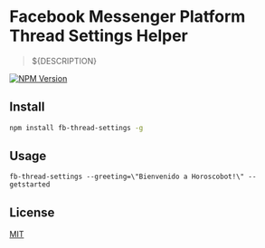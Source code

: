 # Facebook Messenger Platform Thread Settings Helper

> ${DESCRIPTION}

[![NPM Version][npm-image]][npm-url]

## Install

```bash
npm install fb-thread-settings -g
```

## Usage

```
fb-thread-settings --greeting=\"Bienvenido a Horoscobot!\" --getstarted
```

## License

[MIT](http://vjpr.mit-license.org)

[npm-image]: https://img.shields.io/npm/v/live-xxx.svg
[npm-url]: https://www.npmjs.com/package/fb-thread-settings